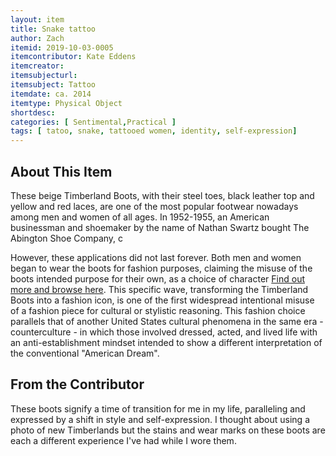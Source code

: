 ```yaml
---
layout: item
title: Snake tattoo
author: Zach
itemid: 2019-10-03-0005
itemcontributor: Kate Eddens
itemcreator: 
itemsubjecturl:
itemsubject: Tattoo
itemdate: ca. 2014
itemtype: Physical Object
shortdesc:  
categories: [ Sentimental,Practical ]
tags: [ tatoo, snake, tattooed women, identity, self-expression]
---
```


## About This Item

These beige Timberland Boots, with their steel toes, black leather top and yellow and red laces, are one of the most popular footwear nowadays among men and women of all ages. In 1952-1955, an American businessman and shoemaker by the name of Nathan Swartz bought The Abington Shoe Company, c

However, these applications did not last forever. Both men and women began to wear the boots for fashion purposes, claiming the misuse of the boots intended purpose for their own, as a choice of character [Find out more and browse here](https://www.timberland.com). This specific wave, transforming the Timberland Boots into a fashion icon, is one of the first widespread intentional misuse of a fashion piece for cultural or stylistic reasoning. This fashion choice parallels that of another United States cultural phenomena in the same era - counterculture - in which those involved dressed, acted, and lived life with an anti-establishment mindset intended to show a different interpretation of the conventional "American Dream".

## From the Contributor

These boots signify a time of transition for me in my life, paralleling and expressed by a shift in style and self-expression. I thought about using a photo of new Timberlands but the stains and wear marks on these boots are each a different experience I've had while I wore them. 
